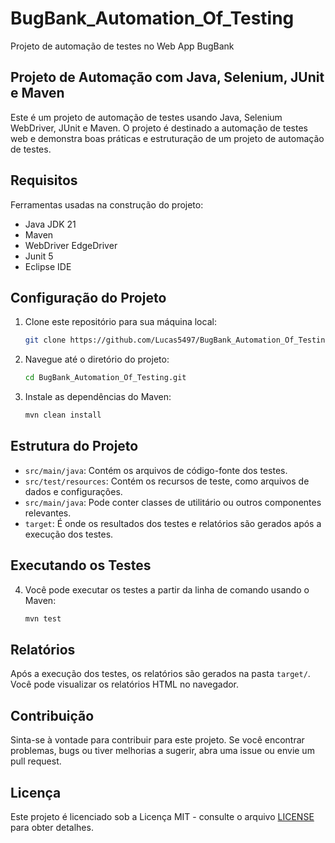 # BugBank_Automation_Of_Testing
Projeto de automação de testes no Web App BugBank
## Projeto de Automação com Java, Selenium, JUnit e Maven

Este é um projeto de automação de testes usando Java, Selenium WebDriver, JUnit e Maven. O projeto é destinado a automação de testes web e demonstra boas práticas e estruturação de um projeto de automação de testes.

## Requisitos

Ferramentas usadas na construção do projeto:

- Java JDK 21
- Maven
- WebDriver EdgeDriver
- Junit 5
- Eclipse IDE

## Configuração do Projeto

1. Clone este repositório para sua máquina local:

   ```bash
   git clone https://github.com/Lucas5497/BugBank_Automation_Of_Testing.git

2. Navegue até o diretório do projeto:
   
   ```bash
   cd BugBank_Automation_Of_Testing.git

3. Instale as dependências do Maven:
   
   ```bash
   mvn clean install
   
## Estrutura do Projeto

- `src/main/java`: Contém os arquivos de código-fonte dos testes.
- `src/test/resources`: Contém os recursos de teste, como arquivos de dados e configurações.
- `src/main/java`: Pode conter classes de utilitário ou outros componentes relevantes.
- `target`: É onde os resultados dos testes e relatórios são gerados após a execução dos testes.

## Executando os Testes

4. Você pode executar os testes a partir da linha de comando usando o Maven:

   ```bash
   mvn test
   
## Relatórios

Após a execução dos testes, os relatórios são gerados na pasta `target/`. Você pode visualizar os relatórios HTML no navegador.

## Contribuição

Sinta-se à vontade para contribuir para este projeto. Se você encontrar problemas, bugs ou tiver melhorias a sugerir, abra uma issue ou envie um pull request.

## Licença

Este projeto é licenciado sob a Licença MIT - consulte o arquivo [LICENSE](LICENSE) para obter detalhes.

